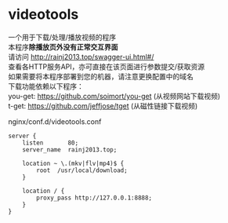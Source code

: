 # videotools
一个用于下载/处理/播放视频的程序  
本程序**除播放页外没有正常交互界面**  
请访问 http://rainj2013.top/swagger-ui.html#/  
查看各HTTP服务API，亦可直接在该页面进行参数提交/获取资源  
如果需要将本程序部署到您的机器，请注意更换配置中的域名  
下载功能依赖以下程序：  
you-get: https://github.com/soimort/you-get (从视频网站下载视频)  
t-get: https://github.com/jeffjose/tget (从磁性链接下载视频) 

nginx/conf.d/videotools.conf
```
server {
    listen       80;
    server_name  rainj2013.top;
    
    location ~ \.(mkv|flv|mp4)$ {
        root  /usr/local/download;
    }

    location / {
        proxy_pass http://127.0.0.1:8888;
    }
}
```

